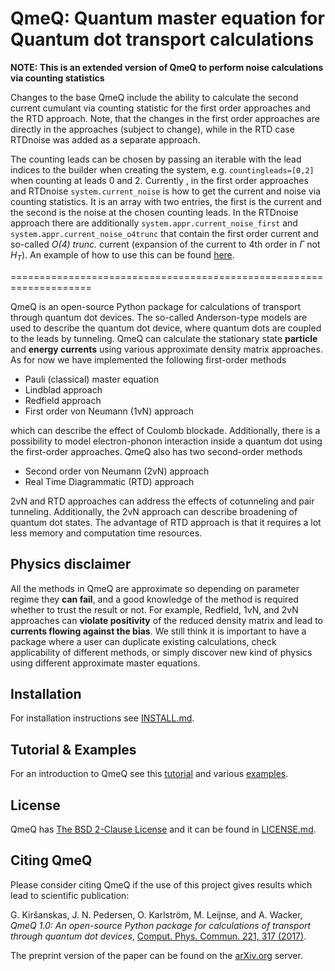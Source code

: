 QmeQ: Quantum master equation for Quantum dot transport calculations
====================================================================

**NOTE: This is an extended version of QmeQ to perform noise calculations via counting statistics** 

Changes to the base QmeQ include the ability to calculate the second current
cumulant via counting statistic for the first order approaches and the RTD approach.
Note, that the changes in the first order approaches are directly in the approaches
(subject to change), while in the RTD case RTDnoise was added as a separate approach.

The counting leads can be chosen by passing an iterable with the lead indices to the
builder when creating the system, e.g. `countingleads=[0,2]` when counting at leads 
0 and 2. Currently , in the first order approaches and RTDnoise `system.current_noise`
is how to get the current and noise via counting statistics. It is an array with two 
entries, the first is the current and the second is the noise at the chosen counting 
leads. In the RTDnoise approach there are additionally `system.appr.current_noise_first`
and `system.appr.current_noise_o4trunc` that contain the first order current and 
so-called *O(4) trunc.* current (expansion of the current to 4th order in $\Gamma$ 
not $H_T$).
An example of how to use this can be found [here](https://github.com/si8881wo/qmeq-noise-example).

====================================================================

QmeQ is an open-source Python package for calculations of transport through
quantum  dot devices. The so-called Anderson-type models are used to describe
the quantum dot device, where quantum dots are coupled to the leads by
tunneling. QmeQ can calculate the stationary state **particle** and
**energy currents** using various approximate density matrix approaches. As for
now we have implemented the following first-order methods

* Pauli (classical) master equation
* Lindblad approach
* Redfield approach
* First order von Neumann (1vN) approach

which can describe the effect of Coulomb blockade. Additionally, there is a
possibility to model electron-phonon interaction inside a quantum dot using
the first-order approaches. QmeQ also has two second-order methods

* Second order von Neumann (2vN) approach
* Real Time Diagrammatic (RTD) approach

2vN and RTD approaches can address the effects of cotunneling and pair tunneling.
Additionally, the 2vN approach can describe broadening of quantum dot states.
The advantage of RTD approach is that it requires a lot less memory and
computation time resources.

Physics disclaimer
------------------

All the methods in QmeQ are approximate so depending on parameter regime they
**can fail**, and a good knowledge of the method is required whether to trust
the result or not. For example, Redfield, 1vN, and 2vN approaches can **violate
positivity** of the reduced density matrix and lead to **currents flowing against
the bias**. We still think it is important to have a package where a user can
duplicate existing calculations, check applicability of different methods, or
simply discover new kind of physics using different approximate master equations.

Installation
------------

For installation instructions see [INSTALL.md](INSTALL.md).

Tutorial & Examples
-------------------

For an introduction to QmeQ see this [tutorial][tutorial]
and various [examples][examples].

License
-------

QmeQ has [The BSD 2-Clause License][license] and it can be found
in [LICENSE.md](LICENSE.md).

Citing QmeQ
-----------

Please consider citing QmeQ if the use of this project gives results which lead
to scientific publication:

G. Kiršanskas, J. N. Pedersen, O. Karlström, M. Leijnse, and A. Wacker,
*QmeQ 1.0: An open-source Python package for calculations of transport through
quantum dot devices*, [Comput. Phys. Commun. 221, 317 (2017)][qmeqdoi].

The preprint version of the paper can be found on the
[arXiv.org][qmeqarxiv] server.

[tutorial]: https://github.com/gedaskir/qmeq-examples/tree/master/tutorial/tutorial.ipynb
[examples]: https://github.com/gedaskir/qmeq-examples
[license]: https://opensource.org/licenses/BSD-2-Clause
[qmeqdoi]: https://dx.doi.org/10.1016/j.cpc.2017.07.024
[qmeqarxiv]: https://arxiv.org/abs/1706.10104

